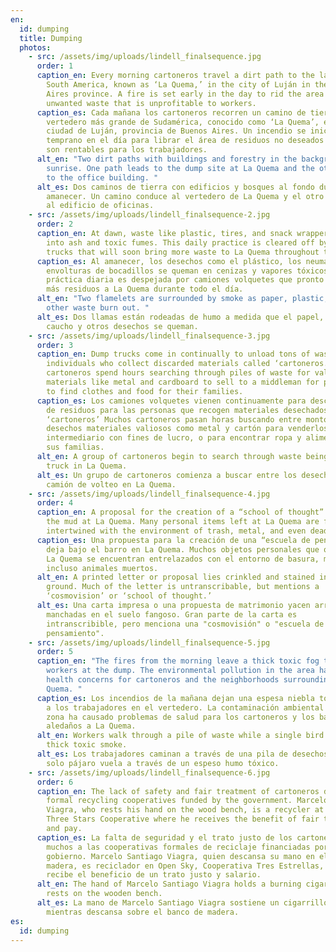 ```yaml
---
en:
  id: dumping
  title: Dumping
  photos:
    - src: /assets/img/uploads/lindell_finalsequence.jpg
      order: 1
      caption_en: Every morning cartoneros travel a dirt path to the largest dump in
        South America, known as ‘La Quema,’ in the city of Luján in the Buenos
        Aires province. A fire is set early in the day to rid the area of
        unwanted waste that is unprofitable to workers.
      caption_es: Cada mañana los cartoneros recorren un camino de tierra hacia el
        vertedero más grande de Sudamérica, conocido como ‘La Quema’, en la
        ciudad de Luján, provincia de Buenos Aires. Un incendio se inicia
        temprano en el día para librar el área de residuos no deseados que no
        son rentables para los trabajadores.
      alt_en: "Two dirt paths with buildings and forestry in the background during
        sunrise. One path leads to the dump site at La Quema and the other leads
        to the office building. "
      alt_es: Dos caminos de tierra con edificios y bosques al fondo durante el
        amanecer. Un camino conduce al vertedero de La Quema y el otro conduce
        al edificio de oficinas.
    - src: /assets/img/uploads/lindell_finalsequence-2.jpg
      order: 2
      caption_en: At dawn, waste like plastic, tires, and snack wrappers are burnt
        into ash and toxic fumes. This daily practice is cleared off by dump
        trucks that will soon bring more waste to La Quema throughout the day.
      caption_es: Al amanecer, los desechos como el plástico, los neumáticos y las
        envolturas de bocadillos se queman en cenizas y vapores tóxicos. Esta
        práctica diaria es despejada por camiones volquetes que pronto traerán
        más residuos a La Quema durante todo el día.
      alt_en: "Two flamelets are surrounded by smoke as paper, plastic, rubber, and
        other waste burn out. "
      alt_es: Dos llamas están rodeadas de humo a medida que el papel, el plástico, el
        caucho y otros desechos se queman.
    - src: /assets/img/uploads/lindell_finalsequence-3.jpg
      order: 3
      caption_en: Dump trucks come in continually to unload tons of waste for
        individuals who collect discarded materials called ‘cartoneros.’ Many
        cartoneros spend hours searching through piles of waste for valuable
        materials like metal and cardboard to sell to a middleman for profit, or
        to find clothes and food for their families.
      caption_es: Los camiones volquetes vienen continuamente para descargar toneladas
        de residuos para las personas que recogen materiales desechados llamados
        ‘cartoneros’ Muchos cartoneros pasan horas buscando entre montones de
        desechos materiales valiosos como metal y cartón para venderlos a un
        intermediario con fines de lucro, o para encontrar ropa y alimentos para
        sus familias.
      alt_en: A group of cartoneros begin to search through waste being left by a dump
        truck in La Quema.
      alt_es: Un grupo de cartoneros comienza a buscar entre los desechos que deja un
        camión de volteo en La Quema.
    - src: /assets/img/uploads/lindell_finalsequence-4.jpg
      order: 4
      caption_en: A proposal for the creation of a “school of thought” is left beneath
        the mud at La Quema. Many personal items left at La Quema are found
        intertwined with the environment of trash, metal, and even dead animals.
      caption_es: Una propuesta para la creación de una “escuela de pensamiento” se
        deja bajo el barro en La Quema. Muchos objetos personales que quedan en
        La Quema se encuentran entrelazados con el entorno de basura, metal e
        incluso animales muertos.
      alt_en: A printed letter or proposal lies crinkled and stained in the muddy
        ground. Much of the letter is untranscribable, but mentions a
        ‘cosmovision’ or ‘school of thought.’
      alt_es: Una carta impresa o una propuesta de matrimonio yacen arrugadas y
        manchadas en el suelo fangoso. Gran parte de la carta es
        intranscribible, pero menciona una "cosmovisión" o "escuela de
        pensamiento".
    - src: /assets/img/uploads/lindell_finalsequence-5.jpg
      order: 5
      caption_en: "The fires from the morning leave a thick toxic fog that plagues
        workers at the dump. The environmental pollution in the area has caused
        health concerns for cartoneros and the neighborhoods surrounding La
        Quema. "
      caption_es: Los incendios de la mañana dejan una espesa niebla tóxica que plaga
        a los trabajadores en el vertedero. La contaminación ambiental en la
        zona ha causado problemas de salud para los cartoneros y los barrios
        aledaños a La Quema.
      alt_en: Workers walk through a pile of waste while a single bird flies through
        thick toxic smoke.
      alt_es: Los trabajadores caminan a través de una pila de desechos mientras un
        solo pájaro vuela a través de un espeso humo tóxico.
    - src: /assets/img/uploads/lindell_finalsequence-6.jpg
      order: 6
      caption_en: The lack of safety and fair treatment of cartoneros draws many to
        formal recycling cooperatives funded by the government. Marcelo Santiago
        Viagra, who rests his hand on the wood bench, is a recycler at Open Sky,
        Three Stars Cooperative where he receives the benefit of fair treatment
        and pay.
      caption_es: La falta de seguridad y el trato justo de los cartoneros atrae a
        muchos a las cooperativas formales de reciclaje financiadas por el
        gobierno. Marcelo Santiago Viagra, quien descansa su mano en el banco de
        madera, es reciclador en Open Sky, Cooperativa Tres Estrellas, donde
        recibe el beneficio de un trato justo y salario.
      alt_en: The hand of Marcelo Santiago Viagra holds a burning cigarette while it
        rests on the wooden bench.
      alt_es: La mano de Marcelo Santiago Viagra sostiene un cigarrillo encendido
        mientras descansa sobre el banco de madera.
es:
  id: dumping
---
```

